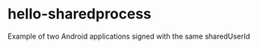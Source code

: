 hello-sharedprocess
===================

Example of two Android applications signed with the same sharedUserId

